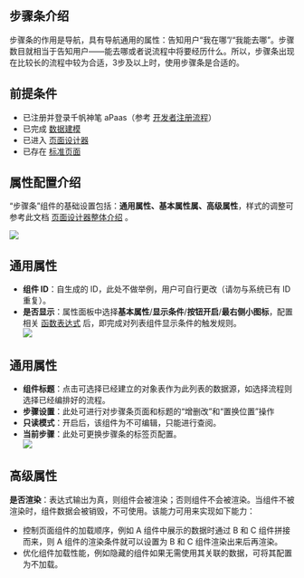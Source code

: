 
## 步骤条介绍
 步骤条的作用是导航，具有导航通用的属性：告知用户“我在哪”/“我能去哪”。步骤数目就相当于告知用户——能去哪或者说流程中将要经历什么。所以，步骤条出现在比较长的流程中较为合适，3步及以上时，使用步骤条是合适的。

## 前提条件 
- 已注册并登录千帆神笔 aPaas（参考 [开发者注册流程](https://cloud.tencent.com/document/product/1365/68054)）
- 已完成 [数据建模](https://cloud.tencent.com/document/product/1365/67951)
- 已进入 [页面设计器](https://cloud.tencent.com/document/product/1365/67961)
- 已存在 [标准页面](https://cloud.tencent.com/document/product/1365/67961)


## 属性配置介绍
“步骤条”组件的基础设置包括：**通用属性、基本属性属、高级属性**，样式的调整可参考此文档 [页面设计器整体介绍](https://cloud.tencent.com/document/product/1365/67961) 。

![](https://qcloudimg.tencent-cloud.cn/raw/0b9477aaae1739f5d439c48eb284180b.png)  

## 通用属性
- **组件 ID**：自生成的 ID，此处不做举例，用户可自行更改（请勿与系统已有 ID 重复）。  
- **是否显示**：属性面板中选择**基本属性**/**显示条件**/**按钮开启**/**最右侧小图标**，配置相关 [函数表达式](https://cloud.tencent.com/document/product/1365/67905) 后，即完成对列表组件显示条件的触发规则。  
![](https://qcloudimg.tencent-cloud.cn/raw/031c4dcaf01fac8777605f6f17bcfb3d.png)  

## 通用属性
- **组件标题**：点击可选择已经建立的对象表作为此列表的数据源，如选择流程则选择已经编排好的流程。 
- **步骤设置**：此处可进行对步骤条页面和标题的“增删改”和“置换位置”操作
- **只读模式**：开启后，该组件为不可编辑，只能进行查阅。  
- **当前步骤**：此处可更换步骤条的标签页配置。  
![](https://qcloudimg.tencent-cloud.cn/raw/b18ef0686e833613b6b7748fb08adaf1.png)  

## 高级属性  
**是否渲染**：表达式输出为真，则组件会被渲染；否则组件不会被渲染。当组件不被渲染时，组件数据会被销毁，不可使用。该能力可用来实现如下能力：  

- 控制页面组件的加载顺序，例如 A 组件中展示的数据时通过 B 和 C 组件拼接而来，则 A 组件的渲染条件就可以设置为 B 和 C 组件渲染出来后再渲染。
- 优化组件加载性能，例如隐藏的组件如果无需使用其关联的数据，可将其配置为不加载。